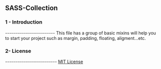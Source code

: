 SASS-Collection
----------------------

<h3>1 - Introduction</h3>
-------------------------
This file has a group of basic mixins will help you to start your project such as margin, padding, floating, aligment...etc.

<h3>2- License</h3>
--------------------------
<a href="http://opensource.org/licenses/mit-license.php" target='_blank'>MIT License</a>

